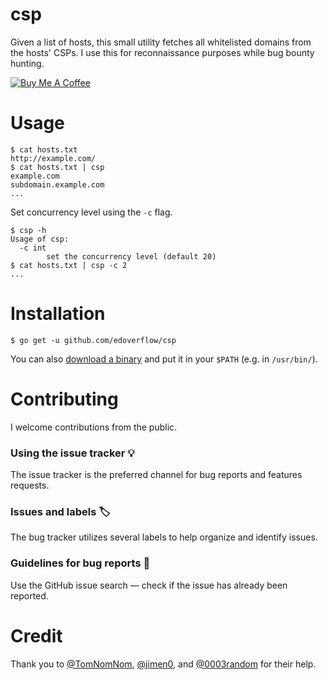 # csp

Given a list of hosts, this small utility fetches all whitelisted domains from the hosts' CSPs. I use this for reconnaissance
purposes while bug bounty hunting.

<a href="https://www.buymeacoffee.com/edoverflow" target="_blank"><img src="https://www.buymeacoffee.com/assets/img/custom_images/orange_img.png" alt="Buy Me A Coffee" style="height: auto !important;width: auto !important;" ></a>

# Usage

```
$ cat hosts.txt
http://example.com/
$ cat hosts.txt | csp
example.com
subdomain.example.com
...
```

Set concurrency level using the `-c` flag.

```
$ csp -h
Usage of csp:
  -c int
    	set the concurrency level (default 20)
$ cat hosts.txt | csp -c 2
...
```

# Installation

```
$ go get -u github.com/edoverflow/csp
```

You can also [download a binary](https://github.com/EdOverflow/csp/releases) and put it in your `$PATH` (e.g. in `/usr/bin/`).

# Contributing

I welcome contributions from the public.

### Using the issue tracker 💡

The issue tracker is the preferred channel for bug reports and features requests.

### Issues and labels 🏷

The bug tracker utilizes several labels to help organize and identify issues.

### Guidelines for bug reports 🐛

Use the GitHub issue search — check if the issue has already been reported.

# Credit

Thank you to [@TomNomNom](https://github.com/tomnomnom), [@jimen0](https://github.com/jimen0), and [@0003random](https://github.com/003random) for their help.
